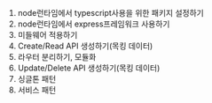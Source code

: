 1. node런타임에서 typescript사용을 위한 패키지 설정하기
2. node런타임에서 express프레임워크 사용하기
3. 미들웨어 적용하기
4. Create/Read API 생성하기(목킹 데이터)
5. 라우터 분리하기, 모듈화
6. Update/Delete API 생성하기(목킹 데이터)
7. 싱글톤 패턴
8. 서비스 패턴